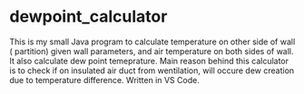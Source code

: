 # dewpoint_calculator

This is my small Java program to calculate temperature on other side of wall ( partition) given wall parameters, and air temperature on both sides of wall. It also calculate dew point temeprature.
Main reason behind this calculator is to check if on insulated air duct from wentilation, will occure dew creation due to temperature difference.
Written in VS Code.
